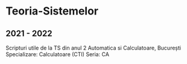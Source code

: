 # Teoria-Sistemelor
## 2021 - 2022

Scripturi utile de la TS din anul 2 Automatica
si Calculatoare, București
Specializare: Calculatoare (CTI)
Seria: CA



